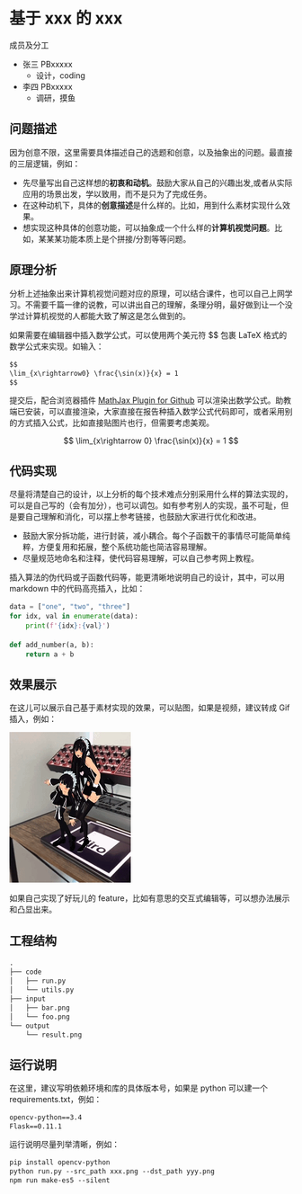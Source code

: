 # 基于 xxx 的 xxx

成员及分工
- 张三 PBxxxxx
  - 设计，coding
- 李四 PBxxxxx
  - 调研，摸鱼


## 问题描述

因为创意不限，这里需要具体描述自己的选题和创意，以及抽象出的问题。最直接的三层逻辑，例如：
- 先尽量写出自己这样想的**初衷和动机**。鼓励大家从自己的兴趣出发,或者从实际应用的场景出发，学以致用，而不是只为了完成任务。
- 在这种动机下，具体的**创意描述**是什么样的。比如，用到什么素材实现什么效果。
- 想实现这种具体的创意功能，可以抽象成一个什么样的**计算机视觉问题**。比如，某某某功能本质上是个拼接/分割等等问题。

## 原理分析

分析上述抽象出来计算机视觉问题对应的原理，可以结合课件，也可以自己上网学习。不需要千篇一律的说教，可以讲出自己的理解，条理分明，最好做到让一个没学过计算机视觉的人都能大致了解这是怎么做到的。

如果需要在编辑器中插入数学公式，可以使用两个美元符 $$ 包裹 LaTeX 格式的数学公式来实现。如输入：
```
$$
\lim_{x\rightarrow0} \frac{\sin(x)}{x} = 1
$$
```

提交后，配合浏览器插件 [MathJax Plugin for Github](https://chrome.google.com/webstore/detail/mathjax-plugin-for-github/ioemnmodlmafdkllaclgeombjnmnbima) 可以渲染出数学公式。助教端已安装，可以直接渲染，大家直接在报告种插入数学公式代码即可，或者采用别的方式插入公式，比如直接贴图片也行，但需要考虑美观。

$$
\lim_{x\rightarrow 0} \frac{\sin(x)}{x} = 1
$$

## 代码实现

尽量将清楚自己的设计，以上分析的每个技术难点分别采用什么样的算法实现的，可以是自己写的（会有加分），也可以调包。如有参考别人的实现，虽不可耻，但是要自己理解和消化，可以摆上参考链接，也鼓励大家进行优化和改进。

- 鼓励大家分拆功能，进行封装，减小耦合。每个子函数干的事情尽可能简单纯粹，方便复用和拓展，整个系统功能也简洁容易理解。
- 尽量规范地命名和注释，使代码容易理解，可以自己参考网上教程。

插入算法的伪代码或子函数代码等，能更清晰地说明自己的设计，其中，可以用 markdown 中的代码高亮插入，比如：

```python
data = ["one", "two", "three"]
for idx, val in enumerate(data):
    print(f'{idx}:{val}')

def add_number(a, b):
    return a + b
```


## 效果展示

在这儿可以展示自己基于素材实现的效果，可以贴图，如果是视频，建议转成 Gif 插入，例如：

![AR 效果展示](demo/ar.gif)

如果自己实现了好玩儿的 feature，比如有意思的交互式编辑等，可以想办法展示和凸显出来。

## 工程结构

```text
.
├── code
│   ├── run.py
│   └── utils.py
├── input
│   ├── bar.png
│   └── foo.png
└── output
    └── result.png
```

## 运行说明

在这里，建议写明依赖环境和库的具体版本号，如果是 python 可以建一个 requirements.txt，例如：

```
opencv-python==3.4
Flask==0.11.1
```

运行说明尽量列举清晰，例如：
```
pip install opencv-python
python run.py --src_path xxx.png --dst_path yyy.png
npm run make-es5 --silent
```

